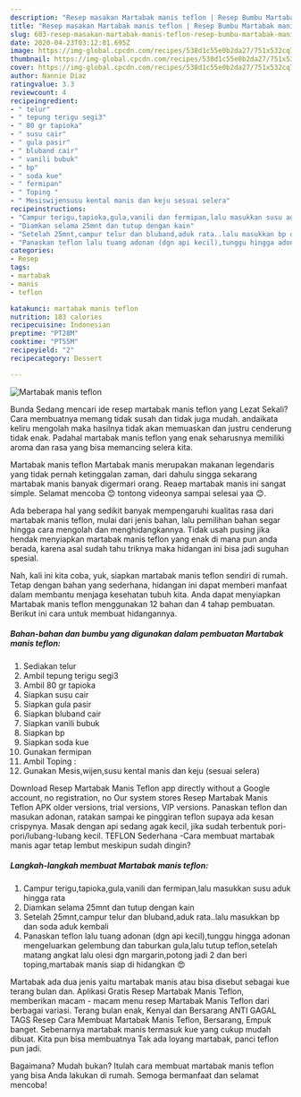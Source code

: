 ```yaml
---
description: "Resep masakan Martabak manis teflon | Resep Bumbu Martabak manis teflon Yang Lezat"
title: "Resep masakan Martabak manis teflon | Resep Bumbu Martabak manis teflon Yang Lezat"
slug: 603-resep-masakan-martabak-manis-teflon-resep-bumbu-martabak-manis-teflon-yang-lezat
date: 2020-04-23T03:12:01.695Z
image: https://img-global.cpcdn.com/recipes/538d1c55e0b2da27/751x532cq70/martabak-manis-teflon-foto-resep-utama.jpg
thumbnail: https://img-global.cpcdn.com/recipes/538d1c55e0b2da27/751x532cq70/martabak-manis-teflon-foto-resep-utama.jpg
cover: https://img-global.cpcdn.com/recipes/538d1c55e0b2da27/751x532cq70/martabak-manis-teflon-foto-resep-utama.jpg
author: Nannie Diaz
ratingvalue: 3.3
reviewcount: 4
recipeingredient:
- " telur"
- " tepung terigu segi3"
- " 80 gr tapioka"
- " susu cair"
- " gula pasir"
- " bluband cair"
- " vanili bubuk"
- " bp"
- " soda kue"
- " fermipan"
- " Toping "
- " Mesiswijensusu kental manis dan keju sesuai selera"
recipeinstructions:
- "Campur terigu,tapioka,gula,vanili dan fermipan,lalu masukkan susu aduk hingga rata"
- "Diamkan selama 25mnt dan tutup dengan kain"
- "Setelah 25mnt,campur telur dan bluband,aduk rata..lalu masukkan bp dan soda aduk kembali"
- "Panaskan teflon lalu tuang adonan (dgn api kecil),tunggu hingga adonan mengeluarkan gelembung dan taburkan gula,lalu tutup teflon,setelah matang angkat lalu olesi dgn margarin,potong jadi 2 dan beri toping,martabak manis siap di hidangkan 😍"
categories:
- Resep
tags:
- martabak
- manis
- teflon

katakunci: martabak manis teflon 
nutrition: 183 calories
recipecuisine: Indonesian
preptime: "PT28M"
cooktime: "PT55M"
recipeyield: "2"
recipecategory: Dessert

---
```



![Martabak manis teflon](https://img-global.cpcdn.com/recipes/538d1c55e0b2da27/751x532cq70/martabak-manis-teflon-foto-resep-utama.jpg)

Bunda Sedang mencari ide resep martabak manis teflon yang Lezat Sekali? Cara membuatnya memang tidak susah dan tidak juga mudah. andaikata keliru mengolah maka hasilnya tidak akan memuaskan dan justru cenderung tidak enak. Padahal martabak manis teflon yang enak seharusnya memiliki aroma dan rasa yang bisa memancing selera kita.

Martabak manis teflon Martabak manis merupakan makanan legendaris yang tidak pernah ketinggalan zaman, dari dahulu singga sekarang martabak manis banyak digermari orang. Reaep martabak manis ini sangat simple. Selamat mencoba 😊 tontong videonya sampai selesai yaa 😊.

Ada beberapa hal yang sedikit banyak mempengaruhi kualitas rasa dari martabak manis teflon, mulai dari jenis bahan, lalu pemilihan bahan segar hingga cara mengolah dan menghidangkannya. Tidak usah pusing jika hendak menyiapkan martabak manis teflon yang enak di mana pun anda berada, karena asal sudah tahu triknya maka hidangan ini bisa jadi suguhan spesial.


Nah, kali ini kita coba, yuk, siapkan martabak manis teflon sendiri di rumah. Tetap dengan bahan yang sederhana, hidangan ini dapat memberi manfaat dalam membantu menjaga kesehatan tubuh kita. Anda dapat menyiapkan Martabak manis teflon menggunakan 12 bahan dan 4 tahap pembuatan. Berikut ini cara untuk membuat hidangannya.

<!--inarticleads1-->

##### Bahan-bahan dan bumbu yang digunakan dalam pembuatan Martabak manis teflon:

1. Sediakan  telur
1. Ambil  tepung terigu segi3
1. Ambil  80 gr tapioka
1. Siapkan  susu cair
1. Siapkan  gula pasir
1. Siapkan  bluband cair
1. Siapkan  vanili bubuk
1. Siapkan  bp
1. Siapkan  soda kue
1. Gunakan  fermipan
1. Ambil  Toping :
1. Gunakan  Mesis,wijen,susu kental manis dan keju (sesuai selera)


Download Resep Martabak Manis Teflon app directly without a Google account, no registration, no Our system stores Resep Martabak Manis Teflon APK older versions, trial versions, VIP versions. Panaskan teflon dan masukan adonan, ratakan sampai ke pinggiran teflon supaya ada kesan crispynya. Masak dengan api sedang agak kecil, jika sudah terbentuk pori-pori/lubang-lubang kecil. TEFLON Sederhana -Cara membuat martabak manis agar tetap lembut meskipun sudah dingin? 

<!--inarticleads2-->

##### Langkah-langkah membuat Martabak manis teflon:

1. Campur terigu,tapioka,gula,vanili dan fermipan,lalu masukkan susu aduk hingga rata
1. Diamkan selama 25mnt dan tutup dengan kain
1. Setelah 25mnt,campur telur dan bluband,aduk rata..lalu masukkan bp dan soda aduk kembali
1. Panaskan teflon lalu tuang adonan (dgn api kecil),tunggu hingga adonan mengeluarkan gelembung dan taburkan gula,lalu tutup teflon,setelah matang angkat lalu olesi dgn margarin,potong jadi 2 dan beri toping,martabak manis siap di hidangkan 😍


Martabak ada dua jenis yaitu martabak manis atau bisa disebut sebagai kue terang bulan dan. Aplikasi Gratis Resep Martabak Manis Teflon, memberikan macam - macam menu resep Martabak Manis Teflon dari berbagai variasi. Terang bulan enak, Kenyal dan Bersarang ANTI GAGAL TAGS Resep Cara Membuat Martabak Manis Teflon, Bersarang, Empuk banget. Sebenarnya martabak manis termasuk kue yang cukup mudah dibuat. Kita pun bisa membuatnya Tak ada loyang martabak, panci teflon pun jadi. 

Bagaimana? Mudah bukan? Itulah cara membuat martabak manis teflon yang bisa Anda lakukan di rumah. Semoga bermanfaat dan selamat mencoba!
